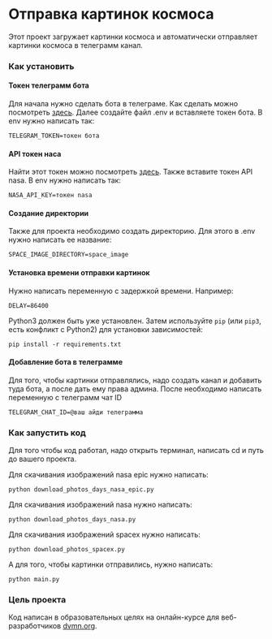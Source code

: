 # Отправка картинок космоса

Этот проект загружает картинки космоса и автоматически отправляет картинки космоса в телеграмм канал.

### Как установить

#### Токен телеграмм бота
Для начала нужно сделать бота в телеграме. Как сделать можно посмотреть [здесь](https://way23.ru/регистрация-бота-в-telegram.html). 
Далее создайте файл .env и вставляете токен бота. 
В env нужно написать так:
```
TELEGRAM_TOKEN=токен бота
```

#### API токен наса
Найти этот токен можно посмотреть [здесь](https://api.nasa.gov/). Также вставите токен API nasa.
В env нужно написать так:
```
NASA_API_KEY=токен nasa
```

#### Создание директории
Также для проекта необходимо создать директорию. Для этого в .env нужно написать ее название:

```
SPACE_IMAGE_DIRECTORY=space_image
```

#### Установка времени отправки картинок
Нужно написать переменную с задержкой времени.
Например:
```
DELAY=86400
```

Python3 должен быть уже установлен. 
Затем используйте `pip` (или `pip3`, есть конфликт с Python2) для установки зависимостей:
```
pip install -r requirements.txt
```
#### Добавление бота в телеграмме
Для того, чтобы картинки отправлялись, надо создать канал и добавить туда бота, а после дать ему права админа.
После необходимо написать переменную с телеграмм чат ID
```
TELEGRAM_CHAT_ID=@ваш айди телеграмма
```

### Как запустить код

Для того чтобы код работал, надо открыть терминал, написать cd и путь до вашего проекта.

Для скачивания изображений nasa epic нужно написать:

```
python download_photos_days_nasa_epic.py
```

Для скачивания изображений nasa нужно написать:

```
python download_photos_days_nasa.py
```

Для скачивания изображений spacex нужно написать:
```
python download_photos_spacex.py
```

А для того, чтобы картинки отправились, нужно написать:
```
python main.py
```

### Цель проекта

Код написан в образовательных целях на онлайн-курсе для веб-разработчиков [dvmn.org](https://dvmn.org/).
